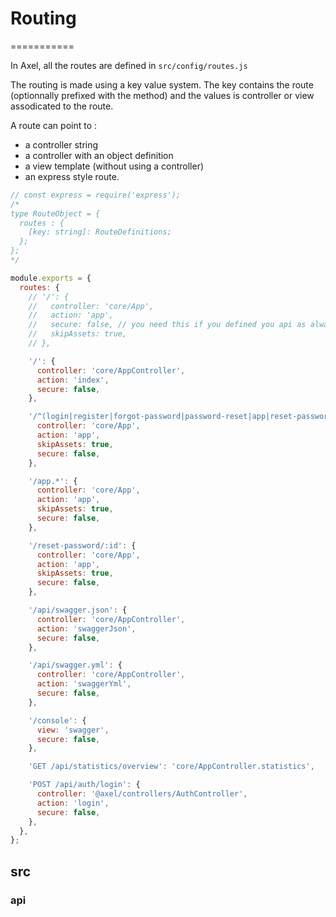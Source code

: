 ---
---

# Routing

===========

In Axel, all the routes are defined in `src/config/routes.js`

The routing is made using a key value system. The key contains the route (optionnally prefixed with the method) and the values is controller or view assodicated to the route.

A route can point to :

- a controller string
- a controller with an object definition
- a view template (without using a controller)
- an express style route.

```js
// const express = require('express');
/*
type RouteObject = {
  routes : {
    [key: string]: RouteDefinitions;
  };
};
*/

module.exports = {
  routes: {
    // '/': {
    //   controller: 'core/App',
    //   action: 'app',
    //   secure: false, // you need this if you defined you api as always secure !
    //   skipAssets: true,
    // },

    '/': {
      controller: 'core/AppController',
      action: 'index',
      secure: false,
    },

    '/^(login|register|forgot-password|password-reset|app|reset-password)$': {
      controller: 'core/App',
      action: 'app',
      skipAssets: true,
      secure: false,
    },

    '/app.*': {
      controller: 'core/App',
      action: 'app',
      skipAssets: true,
      secure: false,
    },

    '/reset-password/:id': {
      controller: 'core/App',
      action: 'app',
      skipAssets: true,
      secure: false,
    },

    '/api/swagger.json': {
      controller: 'core/AppController',
      action: 'swaggerJson',
      secure: false,
    },

    '/api/swagger.yml': {
      controller: 'core/AppController',
      action: 'swaggerYml',
      secure: false,
    },

    '/console': {
      view: 'swagger',
      secure: false,
    },

    'GET /api/statistics/overview': 'core/AppController.statistics',

    'POST /api/auth/login': {
      controller: '@axel/controllers/AuthController',
      action: 'login',
      secure: false,
    },
  },
};
```

## src

### api
